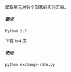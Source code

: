 爬取美元对各个国家的实时汇率。



##### 要求

`Python 2.7`

下载 `bs4` 库



##### 使用

```
python exchange-rate.py
```

